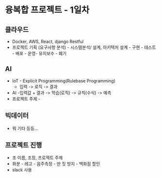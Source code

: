 # 융복합 프로젝트 - 1일차



## 클라우드

* Docker, AWS, React, django Restful
* 프로젝트 기획 (요구사항 분석) - 시스템분석/ 설계, 아키텍처 설계 - 구현 - 테스트 - 배포 - 운영- 유지보수 - 폐기

## AI

* IoT - Explicit Programming(Rulebase Programming)
  * 입력 -> 로직 -> 결과
* AI -입력값 + 결과 -> 학습(로직) -> 규칙(수식) -> 예측
* 프로젝트 주제 -



## 빅데이터

* 뭐 기타 등등...



## 프로젝트 진행

* 조 이름, 조장, 프로젝트 주제 
* 화분 - 레고 - 음주측정 - 딴 짓 방지 - 백화점 할인
* slack 사용
